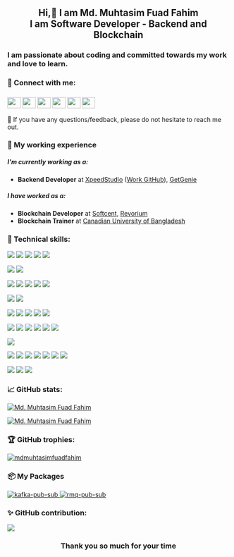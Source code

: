 <h2 align="center">Hi,👋 I am Md. Muhtasim Fuad Fahim</br>I am Software Developer - Backend and Blockchain</h2>

<!-- About me -->
<h3>I am passionate about coding and committed towards my work and love to learn.</h3>

<!-- My social media's -->
### 🤝 Connect with me:
<h3 align="left">
    <a href="https://twitter.com/md_muhtasim_0x" target="blank"><img align="center"
                                                                  alt="muhtasim"
                                                                  height="25"
                                                                  src="https://cdn.jsdelivr.net/npm/simple-icons@3.0.1/icons/twitter.svg"
                                                                  width="30"/></a>
    <a href="https://www.linkedin.com/in/mdmuhtasimfuadfahim/" target="blank"><img align="center"
                                                                      alt="muhtasim"
                                                                      height="25"
                                                                      src="https://cdn.jsdelivr.net/npm/simple-icons@3.0.1/icons/linkedin.svg"
                                                                      width="30"/></a>
    <a href="https://www.facebook.com/mdmuhtasimfuadfahim/" target="blank"><img align="center"
                                                             alt="muhtasim"
                                                             height="25"
                                                             src="https://cdn.jsdelivr.net/npm/simple-icons@3.0.1/icons/facebook.svg"
                                                             width="30"/></a>
    <a href="https://www.instagram.com/mdmuhtasimfuadfahim/" target="blank"><img align="center"
                                                                    alt="muhtasim"
                                                                    height="25"
                                                                    src="https://cdn.jsdelivr.net/npm/simple-icons@3.0.1/icons/instagram.svg"
                                                                    width="30"/></a>
    <a href="https://discord.com/invite/3q8sZK8EBr" target="blank"><img align="center"
                                                              alt="muhtasim"
                                                              height="25"
                                                              src="https://cdn.jsdelivr.net/npm/simple-icons@3.0.1/icons/discord.svg"
                                                              width="30"/></a>
    <a href="https://t.me/muhtasimfuadfahim" target="blank"><img align="center"
                                                                    alt="muhtasim"
                                                                    height="25"
                                                                    src="https://cdn.jsdelivr.net/npm/simple-icons@3.0.1/icons/telegram.svg"
                                                                    width="30"/></a>
</h3>
<p>💬 If you have any questions/feedback, please do not hesitate to reach me out.</p>

### 🔨 My working experience
##### I'm currently working as a:
- <strong>Backend Developer</strong> at <a href="https://xpeedstudio.com/">XpeedStudio</a> (<a href="https://github.com/xs-fahim">Work GitHub</a>), <a href="https://getgenie.ai/">GetGenie</a>
##### I have worked as a:
- <strong>Blockchain Developer</strong> at <a href="https://softcent.eu/">Softcent</a>, <a href="https://www.revorium.com/">Revorium</a>
- <strong>Blockchain Trainer</strong> at <a href="http://www.cub.edu.bd/cub/index.php">Canadian University of Bangladesh</a>


### 🤹 Technical skills: 
![](https://img.shields.io/badge/Code-Node.JS-informational?style=flat&logo=Node.js&color=61DAF)
![](https://img.shields.io/badge/Code-Solidity-informational?style=flat&logo=Solidity&color=61DAF)
![](https://img.shields.io/badge/Code-JavaScript-informational?style=flat&logo=JavaScript&color=61DAF)
![](https://img.shields.io/badge/Code-HTML5-informational?style=flat&logo=HTML5&color=61DAF)
![](https://img.shields.io/badge/Code-ReactJS-informational?style=flat&logo=react&color=61DAF)

![](https://img.shields.io/badge/Style-CSS3-informational?style=flat&logo=CSS3&color=61DAF)
![](https://img.shields.io/badge/Style-TailwindCSS-informational?style=flat&logo=TailwindCSS&color=61DAF)

![](https://img.shields.io/badge/Database-MongoDB-informational?style=flat&logo=MongoDB&color=61DAF)
![](https://img.shields.io/badge/Database-DynamoDB-informational?style=flat&logo=DynamoDB&color=61DAF)
![](https://img.shields.io/badge/DBCache-Redis-informational?style=flat&logo=redis&color=61DAF)
![](https://img.shields.io/badge/Database-PostgreSQL-informational?style=flat&logo=postgresql&color=61DAF)
![](https://img.shields.io/badge/Database-Moralis.io-informational?style=flat&logo=moralis.io&color=61DAF)

![](https://img.shields.io/badge/MessageBroker-RabbitMQ-informational?style=flat&logo=rabbitmq&color=61DAF)
![](https://img.shields.io/badge/MessageBroker-ApacheKafka-informational?style=flat&logo=apachekafka&color=61DAF)

![](https://img.shields.io/badge/Platform-Ethereum-informational?style=flat&logo=Ethereum&color=61DAF)
![](https://img.shields.io/badge/Platform-Tezos-informational?style=flat&logo=Tezos&color=61DAF)
![](https://img.shields.io/badge/Environment-Truffle-informational?style=flat&logo=truffle&color=61DAF)
![](https://img.shields.io/badge/Environment-Hardhat-informational?style=flat&logo=hardhat&color=61DAF)
![](https://img.shields.io/badge/Tools-Geth-informational?style=flat&logo=geth&color=61DAF)


![](https://img.shields.io/badge/Testnet-Rinkeby-informational?style=flat&logo=Rinkeby&color=61DAF)
![](https://img.shields.io/badge/Testnet-Ropsten-informational?style=flat&logo=Ropsten&color=61DAF)
![](https://img.shields.io/badge/Testnet-Binance-informational?style=flat&logo=Binance&color=61DAF)
![](https://img.shields.io/badge/Testnet-Polygon-informational?style=flat&logo=Polygon&color=61DAF)
![](https://img.shields.io/badge/Testnet-Ghostnet-informational?style=flat&logo=Ghostnet&color=61DAF)
![](https://img.shields.io/badge/Testnet-Jakartanet-informational?style=flat&logo=Jakartanet&color=61DAF)

![](https://img.shields.io/badge/Environment-Redux-informational?style=flat&logo=redux&color=61DAF)

![](https://img.shields.io/badge/Tools-NPM-informational?style=flat&logo=NPM&color=61DAF)
![](https://img.shields.io/badge/Tools-Docker-informational?style=flat&logo=docker&color=61DAF)
![](https://img.shields.io/badge/Tools-Apache-Benchmark-informational?style=flat&logo=apachebenchmark&color=61DAF)
![](https://img.shields.io/badge/Tools-JMeter-informational?style=flat&logo=jmeter&color=61DAF)
![](https://img.shields.io/badge/Tools-Yarn-informational?style=flat&logo=Yarn&color=61DAF)
![](https://img.shields.io/badge/Tools-Git-informational?style=flat&logo=Git&color=61DAF)
![](https://img.shields.io/badge/Tools-GitHub-informational?style=flat&logo=GitHub&color=61DAF)

![](https://img.shields.io/badge/Wallet-MetaMask-informational?style=flat&logo=MetaMask&color=61DAF)
![](https://img.shields.io/badge/Wallet-Binance-informational?style=flat&logo=Binance&color=61DAF)
![](https://img.shields.io/badge/Wallet-Temple-informational?style=flat&logo=Temple&color=61DAF)

### 📈 GitHub stats:
[![Md. Muhtasim Fuad Fahim](https://github-readme-stats-git-master-muhtasimfahim.vercel.app/api/top-langs/?username=mdmuhtasimfuadfahim&hide=stylus,java&langs_count=10&theme=dracula)]()

[![Md. Muhtasim Fuad Fahim](https://github-readme-stats-git-master-muhtasimfahim.vercel.app/api?username=mdmuhtasimfuadfahim&count_private=true&show_icons=true&include_all_commits=true&theme=dracula)]()

### 🏆 GitHub trophies:
<p align="left"> <a href="https://github.com/mdmuhtasimfuadfahim/github-profile-trophy"><img src="https://github-profile-trophy.vercel.app/?username=mdmuhtasimfuadfahim&theme=dracula&column=-1" alt="mdmuhtasimfuadfahim" /></a> </p>

### 📦 My Packages

 <a href="https://github.com/mdmuhtasimfuadfahim/kafka-pub-sub" target="_blank">
    <img src="https://github-readme-stats-r89q7jom3-muhtasimfahim.vercel.app/api/pin/?username=mdmuhtasimfuadfahim&theme=dracula&repo=kafka-pub-sub" alt="kafka-pub-sub"/>  </a>
    
<a href="https://github.com/mdmuhtasimfuadfahim/rmq-pub-sub" target="_blank">
    <img src="https://github-readme-stats-r89q7jom3-muhtasimfahim.vercel.app/api/pin/?username=mdmuhtasimfuadfahim&theme=dracula&repo=rmq-pub-sub" alt="rmq-pub-sub"/>
  </a>
 
 
### ✨ GitHub contribution:
<p><img src="https://github-readme-activity-graph.vercel.app/graph?username=mdmuhtasimfuadfahim&bg_color=231f21&color=25b6b4&line=b13eaa&point=e6d1d1&area=true&hide_border=true"/></p>

<h3 align="center">Thank you so much for your time</h3>
